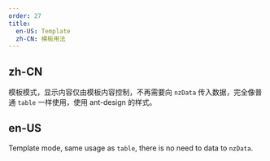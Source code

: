 ```yaml
---
order: 27
title:
  en-US: Template
  zh-CN: 模板用法
---
```


## zh-CN

模板模式，显示内容仅由模板内容控制，不再需要向 `nzData` 传入数据，完全像普通 `table` 一样使用，使用 ant-design 的样式。

## en-US

Template mode, same usage as `table`, there is no need to data to `nzData`.
